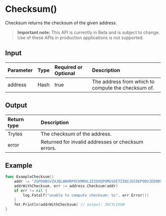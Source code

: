 # Checksum()
Checksum returns the checksum of the given address.
> **Important note:** This API is currently in Beta and is subject to change. Use of these APIs in production applications is not supported.


## Input

| Parameter       | Type | Required or Optional | Description |
|:---------------|:--------|:--------| :--------|
| address | Hash | true | The address from which to compute the checksum of.  |




## Output

| Return type     | Description |
|:---------------|:--------|
| Trytes | The checksum of the address. |
| error | Returned for invalid addresses or checksum errors. |




## Example

```go
func ExampleChecksum() 
	addr := "ZGPO9BSVZHJBLWHHRPOCKMRHLIEIOXQPOMGSDETZINIJGCDEP9QVJED9D9IUHNPPVDINQ9GOSLY9KWZGC"
	addrWithChecksum, err := address.Checksum(addr)
	if err != nil {
		log.Fatalf("unable to compute checksum: %s", err.Error())
	}
	fmt.Println(addrWithChecksum) // output: JHCYLIGUW
}

```
